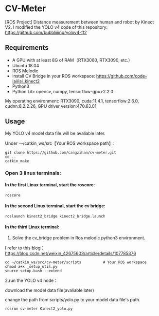 # CV-Meter
[ROS Project] Distance measurement between human and robot by Kinect V2.
I modified the YOLO v4 code of this repository: https://github.com/bubbliiiing/yolov4-tf2

## Requirements
- A GPU with at least 8G of RAM（RTX3060, RTX3090, etc.）
- Ubuntu 18.04
- ROS Melodic
- Install CV Bridge in your ROS workspace: https://github.com/code-iai/iai_kinect2
- Python3
- Python Lib: opencv, numpy, tensorflow-gpu>2.2.0

My operating environment: RTX3090, cuda:11.4.1, tensorflow:2.6.0, cudnn:8.2.2.26, GPU driver version:470.63.01

## Usage
My YOLO v4 model data file will be avaliable later.

Under ～/catkin_ws/src【Your ROS workspace path】：
```
git clone https://github.com/cangzihan/cv-meter.git
cd ..
catkin_make
```

### Open 3 linux terminals:
#### In the first Linux terminal, start the roscore:
```
roscore
```

#### In the second Linux terminal, start the cv bridge:
```
roslaunch kinect2_bridge kinect2_bridge.launch
```

#### In the third Linux terminal:
1. Solve the cv_bridge problem in Ros melodic python3 environment. 

I refer to this blog：https://blog.csdn.net/weixin_42675603/article/details/107785376
```
cd ~/catkin_ws/src/cv-meter/scripts          # Your ROS workspace
chmod a+x _setup_util.py
source setup.bash --extend
```

2.run the YOLO v4 node：

download the model data file(avaliable later)

change the path from scripts/yolo.py to your model data file's path.
```
rosrun cv-meter Kinect2_yolo.py
```
